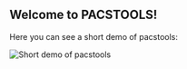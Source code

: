 ## Welcome to PACSTOOLS!
Here you can see a short demo of pacstools:

![Short demo of pacstools](https://media.giphy.com/media/gFKmLaaTOJ6fmrrCo6/giphy.gif)
